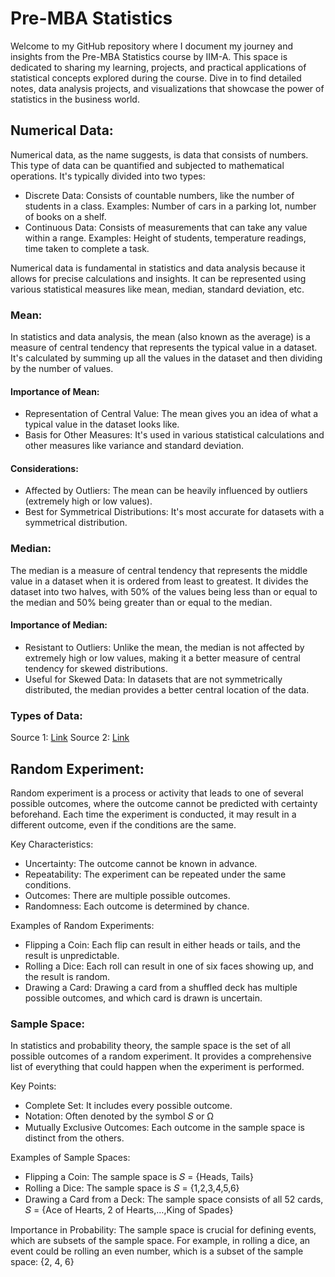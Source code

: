 # Pre-MBA Statistics  
Welcome to my GitHub repository where I document my journey and insights from the Pre-MBA Statistics course by IIM-A. This space is dedicated to sharing my learning, projects, and practical applications of statistical concepts explored during the course. Dive in to find detailed notes, data analysis projects, and visualizations that showcase the power of statistics in the business world.      


## Numerical Data:  
Numerical data, as the name suggests, is data that consists of numbers. This type of data can be quantified and subjected to mathematical operations. It's typically divided into two types:  
- Discrete Data: Consists of countable numbers, like the number of students in a class. Examples: Number of cars in a parking lot, number of books on a shelf.
- Continuous Data: Consists of measurements that can take any value within a range. Examples: Height of students, temperature readings, time taken to complete a task.

Numerical data is fundamental in statistics and data analysis because it allows for precise calculations and insights. It can be represented using various statistical measures like mean, median, standard deviation, etc.

### Mean:  
In statistics and data analysis, the mean (also known as the average) is a measure of central tendency that represents the typical value in a dataset. It's calculated by summing up all the values in the dataset and then dividing by the number of values.    
#### Importance of Mean:
- Representation of Central Value: The mean gives you an idea of what a typical value in the dataset looks like.
- Basis for Other Measures: It's used in various statistical calculations and other measures like variance and standard deviation.
#### Considerations:
- Affected by Outliers: The mean can be heavily influenced by outliers (extremely high or low values).
- Best for Symmetrical Distributions: It's most accurate for datasets with a symmetrical distribution.

### Median:  
The median is a measure of central tendency that represents the middle value in a dataset when it is ordered from least to greatest. It divides the dataset into two halves, with 50% of the values being less than or equal to the median and 50% being greater than or equal to the median.  
#### Importance of Median:
- Resistant to Outliers: Unlike the mean, the median is not affected by extremely high or low values, making it a better measure of central tendency for skewed distributions.
- Useful for Skewed Data: In datasets that are not symmetrically distributed, the median provides a better central location of the data.

### Types of Data:  
Source 1: [Link](https://www.turing.com/kb/statistical-data-types)  Source 2: [Link](https://www.mymarketresearchmethods.com/types-of-data-nominal-ordinal-interval-ratio)  

## Random Experiment:  
Random experiment is a process or activity that leads to one of several possible outcomes, where the outcome cannot be predicted with certainty beforehand. Each time the experiment is conducted, it may result in a different outcome, even if the conditions are the same.

Key Characteristics:
- Uncertainty: The outcome cannot be known in advance.
- Repeatability: The experiment can be repeated under the same conditions.
- Outcomes: There are multiple possible outcomes.
- Randomness: Each outcome is determined by chance.

Examples of Random Experiments:
- Flipping a Coin: Each flip can result in either heads or tails, and the result is unpredictable.
- Rolling a Dice: Each roll can result in one of six faces showing up, and the result is random.
- Drawing a Card: Drawing a card from a shuffled deck has multiple possible outcomes, and which card is drawn is uncertain.

### Sample Space:  
In statistics and probability theory, the sample space is the set of all possible outcomes of a random experiment. It provides a comprehensive list of everything that could happen when the experiment is performed.

Key Points:
- Complete Set: It includes every possible outcome.
- Notation: Often denoted by the symbol 𝑆 or Ω
- Mutually Exclusive Outcomes: Each outcome in the sample space is distinct from the others.

Examples of Sample Spaces:
- Flipping a Coin: The sample space is 𝑆 = {Heads, Tails}
- Rolling a Dice: The sample space is 𝑆 = {1,2,3,4,5,6}
- Drawing a Card from a Deck: The sample space consists of all 52 cards, 𝑆 = {Ace of Hearts, 2 of Hearts,…,King of Spades}

Importance in Probability:
The sample space is crucial for defining events, which are subsets of the sample space. For example, in rolling a dice, an event could be rolling an even number, which is a subset of the sample space: {2, 4, 6}

